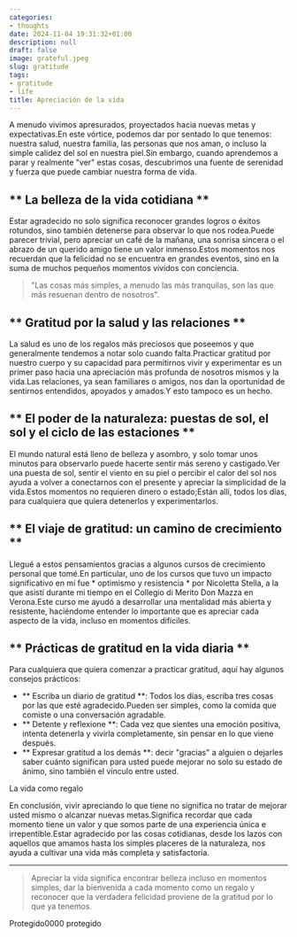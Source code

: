 ```yaml
---
categories:
- thoughts
date: 2024-11-04 19:31:32+01:00
description: null
draft: false
image: grateful.jpeg
slug: gratitude
tags:
- gratitude
- life
title: Apreciación de la vida
---
```


<!-- hash: f8a2fe79b5cd -->
A menudo vivimos apresurados, proyectados hacia nuevas metas y expectativas.En este vórtice, podemos dar por sentado lo que tenemos: nuestra salud, nuestra familia, las personas que nos aman, o incluso la simple calidez del sol en nuestra piel.Sin embargo, cuando aprendemos a parar y realmente "ver" estas cosas, descubrimos una fuente de serenidad y fuerza que puede cambiar nuestra forma de vida.

## ** La belleza de la vida cotidiana **

Estar agradecido no solo significa reconocer grandes logros o éxitos rotundos, sino también detenerse para observar lo que nos rodea.Puede parecer trivial, pero apreciar un café de la mañana, una sonrisa sincera o el abrazo de un querido amigo tiene un valor inmenso.Estos momentos nos recuerdan que la felicidad no se encuentra en grandes eventos, sino en la suma de muchos pequeños momentos vividos con conciencia.

> "Las cosas más simples, a menudo las más tranquilas, son las que más resuenan dentro de nosotros".

## ** Gratitud por la salud y las relaciones **

La salud es uno de los regalos más preciosos que poseemos y que generalmente tendemos a notar solo cuando falta.Practicar gratitud por nuestro cuerpo y su capacidad para permitirnos vivir y experimentar es un primer paso hacia una apreciación más profunda de nosotros mismos y la vida.Las relaciones, ya sean familiares o amigos, nos dan la oportunidad de sentirnos entendidos, apoyados y amados.Y esto tampoco es un hecho.

## ** El poder de la naturaleza: puestas de sol, el sol y el ciclo de las estaciones **

El mundo natural está lleno de belleza y asombro, y solo tomar unos minutos para observarlo puede hacerte sentir más sereno y castigado.Ver una puesta de sol, sentir el viento en su piel o percibir el calor del sol nos ayuda a volver a conectarnos con el presente y apreciar la simplicidad de la vida.Estos momentos no requieren dinero o estado;Están allí, todos los días, para cualquiera que quiera detenerlos y experimentarlos.

## ** El viaje de gratitud: un camino de crecimiento **

Llegué a estos pensamientos gracias a algunos cursos de crecimiento personal que tomé.En particular, uno de los cursos que tuvo un impacto significativo en mí fue * optimismo y resistencia * por Nicoletta Stella, a la que asistí durante mi tiempo en el Collegio di Merito Don Mazza en Verona.Este curso me ayudó a desarrollar una mentalidad más abierta y resistente, haciéndome entender lo importante que es apreciar cada aspecto de la vida, incluso en momentos difíciles.

## ** Prácticas de gratitud en la vida diaria **

Para cualquiera que quiera comenzar a practicar gratitud, aquí hay algunos consejos prácticos:

- ** Escriba un diario de gratitud **: Todos los días, escriba tres cosas por las que esté agradecido.Pueden ser simples, como la comida que comiste o una conversación agradable.
- ** Detente y reflexione **: Cada vez que sientes una emoción positiva, intenta detenerla y vivirla completamente, sin pensar en lo que viene después.
- ** Expresar gratitud a los demás **: decir "gracias" a alguien o dejarles saber cuánto significan para usted puede mejorar no solo su estado de ánimo, sino también el vínculo entre usted.

La vida como regalo

En conclusión, vivir apreciando lo que tiene no significa no tratar de mejorar usted mismo o alcanzar nuevas metas.Significa recordar que cada momento tiene un valor y que somos parte de una experiencia única e irrepentible.Estar agradecido por las cosas cotidianas, desde los lazos con aquellos que amamos hasta los simples placeres de la naturaleza, nos ayuda a cultivar una vida más completa y satisfactoria.

---

> Apreciar la vida significa encontrar belleza incluso en momentos simples, dar la bienvenida a cada momento como un regalo y reconocer que la verdadera felicidad proviene de la gratitud por lo que ya tenemos.

Protegido0000 protegido